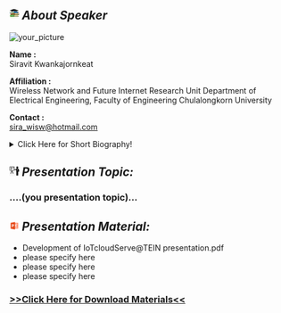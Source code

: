 ## <img width="3.5%" src="/Agenda/picture/biblio.png" /><link rel="stylesheet" type="text/css" media="all" href="./css/logo.css"/> <i class = "fa fa-handshake-p" aria-hidden="true">About Speaker</i> 

<img width="20%" alt="your_picture" src ="/Presentation_program/13_Cloud_Based_Smart_Energy/picture/myPicture">

**Name :**<br> Siravit Kwankajornkeat

**Affiliation :**<br> Wireless Network and Future Internet Research Unit Department of Electrical Engineering, Faculty of Engineering Chulalongkorn University

**Contact :**<br> sira_wisw@hotmail.com

<details>
    <summary>Click Here for Short Biography!</summary>
    ....(Optional)....
</details>

## <img width="3.5%" src="/Agenda/picture/present.png" /><link rel="stylesheet" type="text/css" media="all" href="./css/logo.css"/> <i class = "fa fa-handshake-p" aria-hidden="true">Presentation Topic:</i>
<h3> ....(you presentation topic)...</h3>

## <img width="3.5%" src="/Agenda/picture/material.png" /><link rel="stylesheet" type="text/css" media="all" href="./css/logo.css"/> <i class = "fa fa-handshake-p" aria-hidden="true">Presentation Material:</i>
- Development of IoTcloudServe@TEIN presentation.pdf <br>
- please specify here <br>
- please specify here <br>
- please specify here <br>
<h3><a href="/Presentation_program/13_Cloud_Based_Smart_Energy/presentation_material">>>Click Here for Download Materials<<</a></h3>